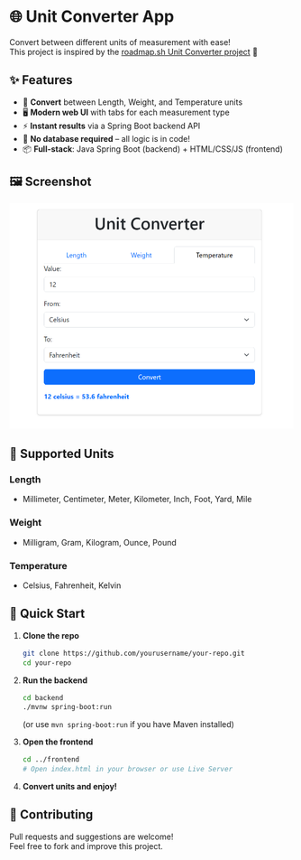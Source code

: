 
# 🌐 Unit Converter App

Convert between different units of measurement with ease!  
This project is inspired by the [roadmap.sh Unit Converter project](https://roadmap.sh/projects/unit-converter) 🚀

## ✨ Features

- 🔢 **Convert** between Length, Weight, and Temperature units
- 🖥️ **Modern web UI** with tabs for each measurement type
- ⚡ **Instant results** via a Spring Boot backend API
- 🔄 **No database required** – all logic is in code!
- 📦 **Full-stack**: Java Spring Boot (backend) + HTML/CSS/JS (frontend)


## 🖼️ Screenshot

![Unit Converter Screenshot](img.png)
## 🧮 Supported Units

### Length
- Millimeter, Centimeter, Meter, Kilometer, Inch, Foot, Yard, Mile

### Weight
- Milligram, Gram, Kilogram, Ounce, Pound

### Temperature
- Celsius, Fahrenheit, Kelvin

## 🚀 Quick Start

1. **Clone the repo**
   ```bash
   git clone https://github.com/yourusername/your-repo.git
   cd your-repo
   ```

2. **Run the backend**
   ```bash
   cd backend
   ./mvnw spring-boot:run
   ```
   (or use `mvn spring-boot:run` if you have Maven installed)

3. **Open the frontend**
   ```bash
   cd ../frontend
   # Open index.html in your browser or use Live Server
   ```

4. **Convert units and enjoy!**


## 🤝 Contributing

Pull requests and suggestions are welcome!  
Feel free to fork and improve this project.
